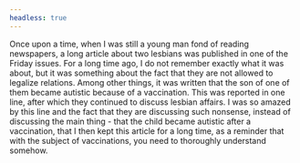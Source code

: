 ```yaml
---
headless: true
---
```

Once upon a time, when I was still a young man fond of reading newspapers, a long article about two lesbians was published in one of the Friday issues. For a long time ago, I do not remember exactly what it was about, but it was something about the fact that they are not allowed to legalize relations. Among other things, it was written that the son of one of them became autistic because of a vaccination. This was reported in one line, after which they continued to discuss lesbian affairs. I was so amazed by this line and the fact that they are discussing such nonsense, instead of discussing the main thing - that the child became autistic after a vaccination, that I then kept this article for a long time, as a reminder that with the subject of vaccinations, you need to thoroughly understand somehow.